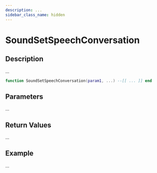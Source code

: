 ```yaml
---
description: ...
sidebar_class_name: hidden
---
```


# SoundSetSpeechConversation

## Description

...

```lua
function SoundSetSpeechConversation(param1, ...) --[[ ... ]] end
```

## Parameters

...

## Return Values

...

## Example

...

